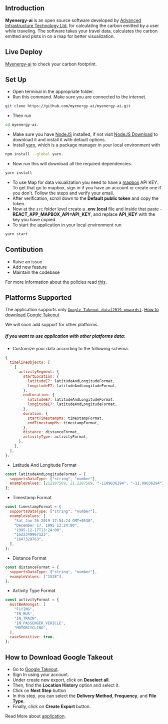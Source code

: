 ## Introduction

**Myenergy-ai** is an open source software developed by [Advanced Infrastructure Technology Ltd](https://www.advanced-infrastructure.co.uk/), for calculating the carbon emitted by a user while traveling. The software takes your travel data, calculates the carbon emitted and plots in on a map for better visualization.

## Live Deploy

[Myenergy-ai](https://myenergy-ai.web.app/) to check your carbon footprint.

## Set Up

- Open terminal in the appropriate folder.
- Run this command. Make sure you are connected to the internet.

```sh
git clone https://github.com/myenergy-ai/myenergy-ai.git
```

- Then run

```sh
cd myenergy-ai.
```

- Make sure you have [NodeJS](https://nodejs.org/en/) installed, if not visit [NodeJS Download](https://nodejs.org/en/) to download it and install it with default options.
- Install [yarn](https://yarnpkg.com/), which is a package manager in your local environment with

```sh
npm install --global yarn.
```

- Now run this will download all the required dependencies.

```sh
yarn install
```

- To use Map for data visualization you need to have a [mapbox](https://www.mapbox.com/) API KEY. To get that go to mapbox, sign in if you have an account or create one if you don't. Follow the steps and verify your email.
- After verification, scroll down to the **Default public token** and copy the token.
- Now at the `src` folder level create a **.env.local** file and inside that paste - **REACT_APP_MAPBOX_API=API_KEY**, and replace **API_KEY** with the key you have copied.
- To start the application in your local environment run

```sh
yarn start
```

## Contibution

- Raise an issue
- Add new feature
- Maintain the codebase

For more information about the policies read [this](https://github.com/myenergy-ai/myenergy-ai/blob/dev/CONTRIBUTING.md).

## Platforms Supported

The application supports only [`Google Takeout data(2019 onwards)`](https://takeout.google.com/settings/takeout).
[How to download Google Takeout](https://github.com/myenergy-ai/myenergy-ai/blob/dev/README.md#How-to-Download-Google-Takeout)

We will soon add support for other platforms.

##### If you want to use application with other platforms data:

- Customize your data according to the following schema.

```js
{
  timelineObjects: [
    {
      activitySegment: {
        startLocation: {
          latitudeE7: latitudeAndLongitudeFormat,
          longitudeE7: latitudeAndLongitudeFormat,
        },
        endLocation: {
          latitudeE7: latitudeAndLongitudeFormat,
          longitudeE7: latitudeAndLongitudeFormat,
        },
        duration: {
          startTimestampMs: timestampFormat,
          endTimestampMs: timestampFormat,
        },
        distance: distanceFormat,
        activityType: activityFormat,
      },
    },
  ],
};
```

- Latitude And Longitude Format

```js
const latitudeAndLongitudeFormat = {
  supportsDataType: ["string", "number"],
  exampleValues: [212287569, 21.2287569, "-1109036294", "-11.09036294"],
};
```

- Timestamp Format

```js
const timestampFormat = {
  supportsDataType: ["string", "number"],
  exampleValues: [
    "Sat Jan 26 2019 17:54:24 GMT+0530",
    "December 17, 1995 13:24:00",
    "1995-12-17T13:24:00",
    "1622349967123",
    "1647329763",
  ],
};
```

- Distance Format

```js
const distanceFormat = {
  supportsDataType: ["string", "number"],
  exampleValues: ["1538"],
};
```

- Activity Type Format

```js
const activityFormat = {
  mustBeAmongst: [
    "FLYING",
    "IN_BUS",
    "IN_TRAIN",
    "IN_PASSENGER_VEHICLE",
    "MOTORCYCLING",
  ],
  caseSensitive: true,
};
```

## How to Download Google Takeout

- Go to [Google Takeout](https://takeout.google.com/settings/takeout).
- Sign In using your account.
- Under create new export, click on **Deselect all**.
- Then, find the **Location History** option and select it.
- Click on **Next Step** button
- In this step, you can select the **Delivery Method**, **Frequency**, and **File Type**.
- Finally, click on **Create Export** button.

Read More about [application](https://myenergy-ai.github.io/myenergy-ai/).
